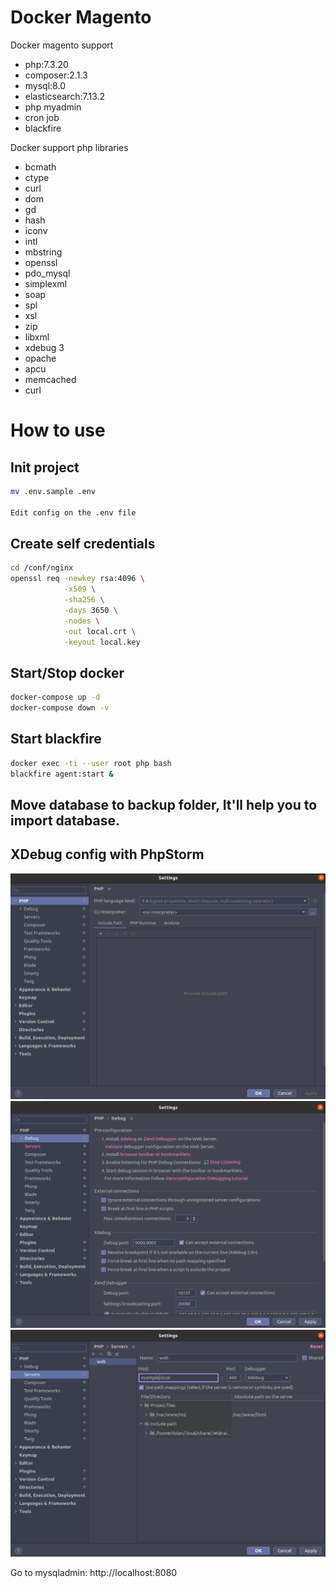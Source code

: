 # Docker Magento

Docker magento support

* php:7.3.20
* composer:2.1.3
* mysql:8.0
* elasticsearch:7.13.2
* php myadmin
* cron job
* blackfire

Docker support php libraries

* bcmath
* ctype
* curl
* dom
* gd
* hash
* iconv
* intl
* mbstring
* openssl
* pdo_mysql
* simplexml
* soap
* spl
* xsl
* zip
* libxml
* xdebug 3
* opache
* apcu
* memcached
* curl

# How to use
## Init project
```bash
mv .env.sample .env

Edit config on the .env file
```

## Create self credentials
```bash
cd /conf/nginx
openssl req -newkey rsa:4096 \
            -x509 \
            -sha256 \
            -days 3650 \
            -nodes \
            -out local.crt \
            -keyout local.key
```

## Start/Stop docker
```bash
docker-compose up -d
docker-compose down -v

```

## Start blackfire
```bash
docker exec -ti --user root php bash
blackfire agent:start &
```

## Move database to backup folder, It'll help you to import database.

## XDebug config with PhpStorm

![Step 1](./backup/debug1.png)
![Step 2](./backup/debug2.png)
![Step 3](./backup/debug3.png)


Go to mysqladmin: http://localhost:8080